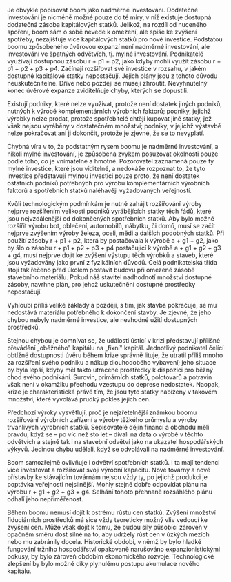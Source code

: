 Je obvyklé popisovat boom jako nadměrné investování. Dodatečné investování je nicméně možné pouze do té míry, v níž existuje dostupná dodatečná zásoba kapitálových statků. Jelikož, na rozdíl od nuceného spoření, boom sám o sobě nevede k omezení, ale spíše ke zvýšení spotřeby, nezajišťuje více kapitálových statků pro nové investice. Podstatou boomu způsobeného úvěrovou expanzí není nadměrné investování, ale investování ve špatných odvětvích, tj. mylné investování. Podnikatelé využívají dostupnou zásobu r + p1 + p2, jako kdyby mohli využít zásobu r + p1 + p2 + p3 + p4. Začínají rozšiřovat své investice v rozsahu, v jakém dostupné kapitálové statky nepostačují. Jejich plány jsou z tohoto důvodu neuskutečnitelné. Dříve nebo později se musejí zhroutit. Nevyhnutelný konec úvěrové expanze zviditelňuje chyby, kterých se dopustili.

Existují podniky, které nelze využívat, protože není dostatek jiných podniků, nutných k výrobě komplementárních výrobních faktorů; podniky, jejichž výrobky nelze prodat, protože spotřebitelé chtějí kupovat jiné statky, jež však nejsou vyráběny v dostatečném množství; podniky, v jejichž výstavbě nelze pokračovat ani ji dokončit, protože je zjevné, že se to nevyplatí.

Chybná víra v to, že podstatným rysem boomu je nadměrné investování, a nikoli mylné investování, je způsobena zvykem posuzovat okolnosti pouze podle toho, co je vnímatelné a hmotné. Pozorovatel zaznamená pouze ty mylné investice, které jsou viditelné, a nedokáže rozpoznat to, že tyto investice představují mylnou investici pouze proto, že není dostatek ostatních podniků potřebných pro výrobu komplementárních výrobních faktorů a spotřebních statků naléhavěji vyžadovaných veřejností.

Kvůli technologickým podmínkám je nutné zahájit rozšiřování výroby nejprve rozšířením velikosti podniků vyrábějících statky těch řádů, které jsou nejvzdálenější od dokončených spotřebních statků. Aby bylo možné rozšířit výrobu bot, oblečení, automobilů, nábytku, či domů, musí se začít nejprve zvýšením výroby železa, oceli, mědi a dalších podobných statků. Při použití zásoby r + p1 + p2, která by postačovala k výrobě a + g1 + g2, jako by šlo o zásobu r + p1 + p2 + p3 + p4 postačující k výrobě a + g1 + g2 + g3 + g4, musí nejprve dojít ke zvýšení výstupu těch výrobků a staveb, které jsou vyžadovány jako první z fyzikálních důvodů. Celá podnikatelská třída stojí tak řečeno před úkolem postavit budovu při omezené zásobě stavebního materiálu. Pokud náš stavitel nadhodnotí množství dostupné zásoby, navrhne plán, pro jehož uskutečnění dostupné prostředky nepostačují.

Vyhloubí příliš veliké základy a později, s tím, jak stavba pokračuje, se mu nedostává materiálu potřebného k dokončení stavby. Je zjevné, že jeho chybou nebyly nadměrné investice, ale nevhodné užití dostupných prostředků.

Stejnou chybou je domnívat se, že události ústící v krizi představují přílišné převádění „oběžného" kapitálu na „fixní" kapitál. Jednotlivý podnikatel čelící obtížné dostupnosti úvěru během krize správně lituje, že utratil příliš mnoho za rozšíření svého podniku a nákup dlouhodobého vybavení; jeho situace by byla lepší, kdyby měl takto utracené prostředky k dispozici pro běžný chod svého podnikání. Surovin, primárních statků, polotovarů a potravin však není v okamžiku přechodu vzestupu do deprese nedostatek. Naopak, krize je charakteristická právě tím, že jsou tyto statky nabízeny v takovém množství, které vyvolává prudký pokles jejich cen.

Předchozí výroky vysvětlují, proč je nejzřetelnější známkou boomu rozšiřování výrobních zařízení a výroby těžkého průmyslu a výroby trvanlivých výrobních statků. Sepisovatelé dějin financí a obchodu měli pravdu, když se – po víc než sto let – dívali na data o výrobě v těchto odvětvích a stejně tak i na stavební odvětví jako na ukazatel hospodářských výkyvů. Jedinou chybu udělali, když se odvolávali na nadměrné investování.

Boom samozřejmě ovlivňuje i odvětví spotřebních statků. I ta mají tendenci více investovat a rozšiřovat svoji výrobní kapacitu. Nové továrny a nové přístavby ke stávajícím továrnám nejsou vždy ty, po jejichž produkci je poptávka veřejnosti nejsilnější. Mohly stejně dobře odpovídat plánu na výrobu r + g1 + g2 + g3 + g4. Selhání tohoto přehnaně rozsáhlého plánu odhalí jeho nepřiměřenost.

Během boomu nemusí dojít k ostrému růstu cen statků. Zvýšení množství fiduciárních prostředků má sice vždy teoreticky možný vliv vedoucí ke zvýšení cen. Může však dojít k tomu, že budou síly působící zároveň v opačném směru dost silné na to, aby udržely růst cen v úzkých mezích nebo mu zabránily docela. Historické období, v němž by bylo hladké fungování tržního hospodářství opakovaně narušováno expanzionistickými pokusy, by bylo zároveň obdobím ekonomického rozvoje. Technologické zlepšení by bylo možné díky plynulému postupu akumulace nového kapitálu.